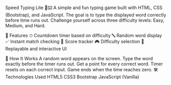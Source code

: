 Speed Typing Lite 🧠⌨️
A simple and fun typing game built with HTML, CSS (Bootstrap), and JavaScript. The goal is to type the displayed word correctly before time runs out. Challenge yourself across
three difficulty levels: Easy, Medium, and Hard.

🚀 Features
⏱ Countdown timer based on difficulty
🔤 Random word display
✅ Instant match checking
💯 Score tracker
🎮 Difficulty selection
🔁 Replayable and interactive UI

🧩 How It Works
A random word appears on the screen.
Type the word exactly before the timer runs out.
Get a point for every correct word.
Timer resets on each correct input.
Game ends when the time reaches zero.
🛠 Technologies Used
HTML5
CSS3
Bootstrap 
JavaScript (Vanilla)
